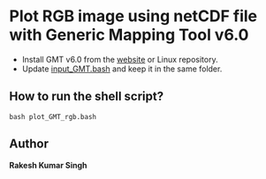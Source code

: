 # Plot RGB image using netCDF file with Generic Mapping Tool v6.0

* Install GMT v6.0 from the [website](https://docs.generic-mapping-tools.org/latest/) or Linux repository.
* Update [input_GMT.bash](https://github.com/rakeshkstp/plotGMT/blob/master/input_GMT.bash) and keep it in the same folder.

## How to run the shell script?
```
bash plot_GMT_rgb.bash
```


## Author
**Rakesh Kumar Singh**
